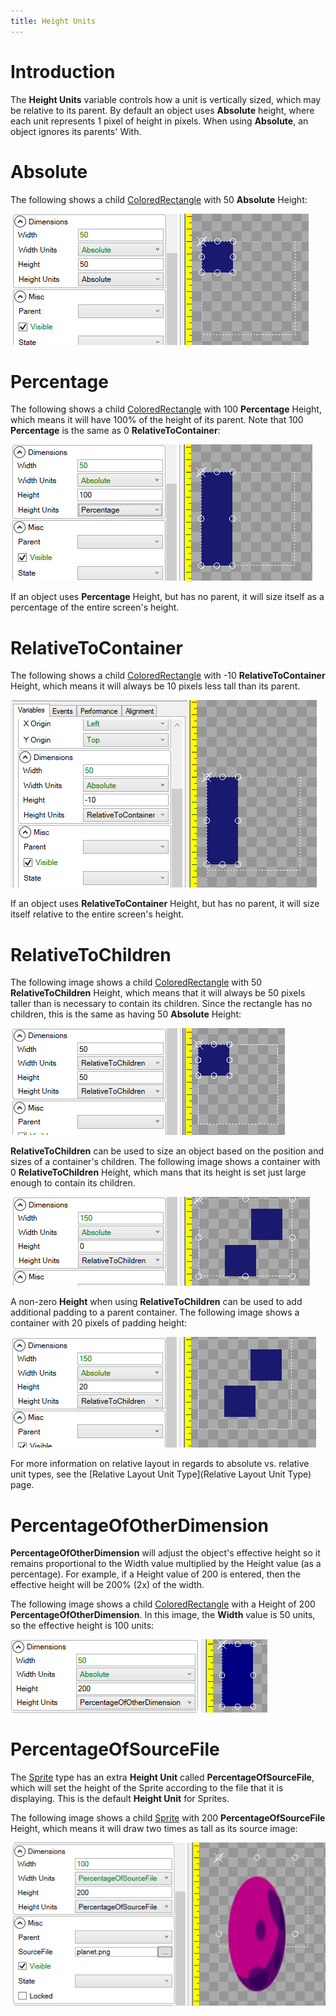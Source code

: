 ```yaml
---
title: Height Units
---
```


# Introduction

The **Height Units** variable controls how a unit is vertically sized, which may be relative to its parent. By default an object uses **Absolute** height, where each unit represents 1 pixel of height in pixels. When using **Absolute**, an object ignores its parents' With.

# Absolute

The following shows a child [ColoredRectangle](/Gum/coloredrectangle/ColoredRectangle.html) with 50 **Absolute** Height:

![](50AbsoluteHeight.png)

# Percentage

The following shows a child [ColoredRectangle](/Gum/coloredrectangle/ColoredRectangle.html) with 100 **Percentage** Height, which means it will have 100% of the height of its parent. Note that 100 **Percentage** is the same as 0 **RelativeToContainer**:

![](100PercentageHeight.png)

If an object uses **Percentage** Height, but has no parent, it will size itself as a percentage of the entire screen's height.

# RelativeToContainer

The following shows a child [ColoredRectangle](/Gum/coloredrectangle/ColoredRectangle.html) with -10 **RelativeToContainer** Height, which means it will always be 10 pixels less tall than its parent.

![](Negative10HeightRelativeToContainer.png)

If an object uses **RelativeToContainer** Height, but has no parent, it will size itself relative to the entire screen's height.

# RelativeToChildren

The following image shows a child [ColoredRectangle](/Gum/coloredrectangle/ColoredRectangle.html) with 50 **RelativeToChildren** Height, which means that it will always be 50 pixels taller than is necessary to contain its children. Since the rectangle has no children, this is the same as having 50 **Absolute** Height:

![](RelativeToChildren1.png)

**RelativeToChildren** can be used to size an object based on the position and sizes of a container's children. The following image shows a container with 0 **RelativeToChildren** Height, which mans that its height is set just large enough to contain its children.

![](RelativeToChildrenHeight2.png)

A non-zero **Height** when using **RelativeToChildren** can be used to add additional padding to a parent container. The following image shows a container with 20 pixels of padding height:

![](RelativeToChildrenHeight3.png)

For more information on relative layout in regards to absolute vs. relative unit types, see the [Relative Layout Unit Type](Relative Layout Unit Type) page.

# PercentageOfOtherDimension

**PercentageOfOtherDimension** will adjust the object's effective height so it remains proportional to the Width value multiplied by the Height value (as a percentage). For example, if a Height value of 200 is entered, then the effective height will be 200% (2x) of the width.

The following image shows a child [ColoredRectangle](/Gum/coloredrectangle/ColoredRectangle.html) with a Height of 200 **PercentageOfOtherDimension**. In this image, the **Width** value is 50 units, so the effective height is 100 units:

![](PercentageOfOtherDimensionHeight.png)

# PercentageOfSourceFile

The [Sprite](Sprite) type has an extra **Height Unit** called **PercentageOfSourceFile**, which will set the height of the Sprite according to the file that it is displaying. This is the default **Height Unit** for Sprites.

The following image shows a child [Sprite](Sprite) with 200 **PercentageOfSourceFile** Height, which means it will draw two times as tall as its source image:

![](PercentageOfSourceHeight.png)
